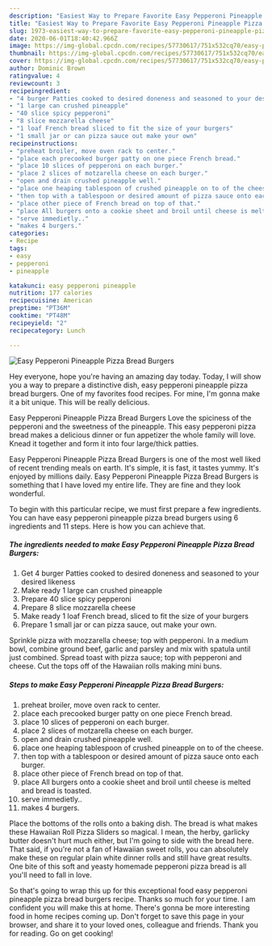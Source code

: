 ```yaml
---
description: "Easiest Way to Prepare Favorite Easy Pepperoni Pineapple Pizza Bread Burgers"
title: "Easiest Way to Prepare Favorite Easy Pepperoni Pineapple Pizza Bread Burgers"
slug: 1973-easiest-way-to-prepare-favorite-easy-pepperoni-pineapple-pizza-bread-burgers
date: 2020-06-01T18:40:42.966Z
image: https://img-global.cpcdn.com/recipes/57730617/751x532cq70/easy-pepperoni-pineapple-pizza-bread-burgers-recipe-main-photo.jpg
thumbnail: https://img-global.cpcdn.com/recipes/57730617/751x532cq70/easy-pepperoni-pineapple-pizza-bread-burgers-recipe-main-photo.jpg
cover: https://img-global.cpcdn.com/recipes/57730617/751x532cq70/easy-pepperoni-pineapple-pizza-bread-burgers-recipe-main-photo.jpg
author: Dominic Brown
ratingvalue: 4
reviewcount: 3
recipeingredient:
- "4 burger Patties cooked to desired doneness and seasoned to your desired likeness"
- "1 large can crushed pineapple"
- "40 slice spicy pepperoni"
- "8 slice mozzarella cheese"
- "1 loaf French bread sliced to fit the size of your burgers"
- "1 small jar or can pizza sauce out make your own"
recipeinstructions:
- "preheat broiler, move oven rack to center."
- "place each precooked burger patty on one piece French bread."
- "place 10 slices of pepperoni on each burger."
- "place 2 slices of motzarella cheese on each burger."
- "open and drain crushed pineapple well."
- "place one heaping tablespoon of crushed pineapple on to of the cheese."
- "then top with a tablespoon or desired amount of pizza sauce onto each burger."
- "place other piece of French bread on top of that."
- "place All burgers onto a cookie sheet and broil until cheese is melted and bread is toasted."
- "serve immedietly.."
- "makes 4 burgers."
categories:
- Recipe
tags:
- easy
- pepperoni
- pineapple

katakunci: easy pepperoni pineapple 
nutrition: 177 calories
recipecuisine: American
preptime: "PT36M"
cooktime: "PT48M"
recipeyield: "2"
recipecategory: Lunch

---
```



![Easy Pepperoni Pineapple Pizza Bread Burgers](https://img-global.cpcdn.com/recipes/57730617/751x532cq70/easy-pepperoni-pineapple-pizza-bread-burgers-recipe-main-photo.jpg)

Hey everyone, hope you're having an amazing day today. Today, I will show you a way to prepare a distinctive dish, easy pepperoni pineapple pizza bread burgers. One of my favorites food recipes. For mine, I'm gonna make it a bit unique. This will be really delicious.

Easy Pepperoni Pineapple Pizza Bread Burgers Love the spiciness of the pepperoni and the sweetness of the pineapple. This easy pepperoni pizza bread makes a delicious dinner or fun appetizer the whole family will love. Knead it together and form it into four large/thick patties.

Easy Pepperoni Pineapple Pizza Bread Burgers is one of the most well liked of recent trending meals on earth. It's simple, it is fast, it tastes yummy. It's enjoyed by millions daily. Easy Pepperoni Pineapple Pizza Bread Burgers is something that I have loved my entire life. They are fine and they look wonderful.


To begin with this particular recipe, we must first prepare a few ingredients. You can have easy pepperoni pineapple pizza bread burgers using 6 ingredients and 11 steps. Here is how you can achieve that.

<!--inarticleads1-->

##### The ingredients needed to make Easy Pepperoni Pineapple Pizza Bread Burgers:

1. Get 4 burger Patties cooked to desired doneness and seasoned to your desired likeness
1. Make ready 1 large can crushed pineapple
1. Prepare 40 slice spicy pepperoni
1. Prepare 8 slice mozzarella cheese
1. Make ready 1 loaf French bread, sliced to fit the size of your burgers
1. Prepare 1 small jar or can pizza sauce, out make your own.


Sprinkle pizza with mozzarella cheese; top with pepperoni. In a medium bowl, combine ground beef, garlic and parsley and mix with spatula until just combined. Spread toast with pizza sauce; top with pepperoni and cheese. Cut the tops off of the Hawaiian rolls making mini buns. 

<!--inarticleads2-->

##### Steps to make Easy Pepperoni Pineapple Pizza Bread Burgers:

1. preheat broiler, move oven rack to center.
1. place each precooked burger patty on one piece French bread.
1. place 10 slices of pepperoni on each burger.
1. place 2 slices of motzarella cheese on each burger.
1. open and drain crushed pineapple well.
1. place one heaping tablespoon of crushed pineapple on to of the cheese.
1. then top with a tablespoon or desired amount of pizza sauce onto each burger.
1. place other piece of French bread on top of that.
1. place All burgers onto a cookie sheet and broil until cheese is melted and bread is toasted.
1. serve immedietly..
1. makes 4 burgers.


Place the bottoms of the rolls onto a baking dish. The bread is what makes these Hawaiian Roll Pizza Sliders so magical. I mean, the herby, garlicky butter doesn&#39;t hurt much either, but I&#39;m going to side with the bread here. That said, if you&#39;re not a fan of Hawaiian sweet rolls, you can absolutely make these on regular plain white dinner rolls and still have great results. One bite of this soft and yeasty homemade pepperoni pizza bread is all you&#39;ll need to fall in love. 

So that's going to wrap this up for this exceptional food easy pepperoni pineapple pizza bread burgers recipe. Thanks so much for your time. I am confident you will make this at home. There's gonna be more interesting food in home recipes coming up. Don't forget to save this page in your browser, and share it to your loved ones, colleague and friends. Thank you for reading. Go on get cooking!
